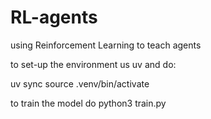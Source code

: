 # RL-agents
using Reinforcement Learning to teach agents 


to set-up the environment us uv and do:

uv sync
source .venv/bin/activate

to train the model do
python3 train.py
